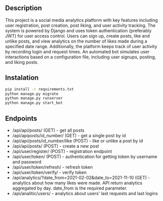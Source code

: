 ## Description

This project is a social media analytics platform with key features including user registration, post creation, post liking, and user activity tracking. The system is powered by Django and uses token authentication (preferably JWT) for user access control. Users can sign up, create posts, like and unlike posts, and view analytics on the number of likes made during a specified date range. Additionally, the platform keeps track of user activity by recording login and request times. An automated bot simulates user interactions based on a configuration file, including user signups, posting, and liking posts.

## Instalation

```bash
pip install -r requirements.txt
python manage.py migrate
python manage.py runserver
python manage.py start_bot
```

## Endpoints

- /api/api/posts/ (GET) - get all posts
- /api/apiposts/id_number/ (GET) - get a single post by id
- /api/api/posts/id_number/like (POST) - like or unlike a post by id
- /api/api/posts/ (POST) - create a new post
- /api/user/register/ (POST) - registration endpoint
- /api/user/token/ (POST) - authentication for getting token by username and password
- /api/user/token/refresh/ - refresh token
- /api/user/token/verify/ - verify token
- /api/analytics/?date_from=2021-02-02&date_to=2021-11-10 (GET) - analytics about how many likes were made. API return analytics aggregated by day. date_from is the required parameter.
- /api/analitic/users/ - analytics about users' last requests and last logins
